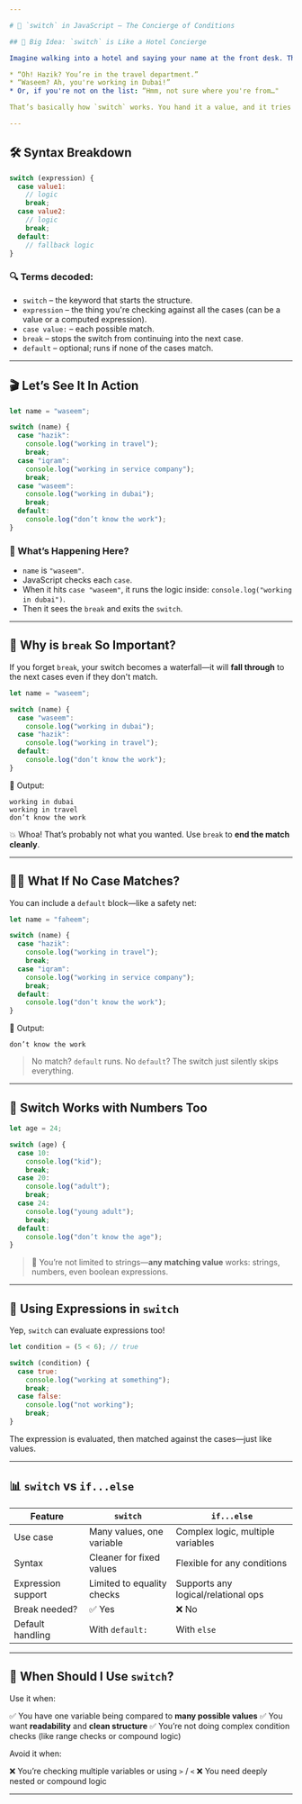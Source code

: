 ```yaml
---

# 🔄 `switch` in JavaScript — The Concierge of Conditions

## 🧠 Big Idea: `switch` is Like a Hotel Concierge

Imagine walking into a hotel and saying your name at the front desk. The concierge looks at their list and says:

* “Oh! Hazik? You’re in the travel department.”
* “Waseem? Ah, you're working in Dubai!”
* Or, if you're not on the list: “Hmm, not sure where you're from…"

That’s basically how `switch` works. You hand it a value, and it tries to match that value against a list of known "cases." If it finds one, it runs the matching logic. If not, it falls back to a **default**.

---
```


## 🛠️ Syntax Breakdown

```js
switch (expression) {
  case value1:
    // logic
    break;
  case value2:
    // logic
    break;
  default:
    // fallback logic
}
```

### 🔍 Terms decoded:

* `switch` – the keyword that starts the structure.
* `expression` – the thing you're checking against all the cases (can be a value or a computed expression).
* `case value:` – each possible match.
* `break` – stops the switch from continuing into the next case.
* `default` – optional; runs if none of the cases match.

---

## 🎬 Let’s See It In Action

```js
let name = "waseem";

switch (name) {
  case "hazik":
    console.log("working in travel");
    break;
  case "iqram":
    console.log("working in service company");
    break;
  case "waseem":
    console.log("working in dubai");
    break;
  default:
    console.log("don’t know the work");
}
```

### 🧠 What’s Happening Here?

* `name` is `"waseem"`.
* JavaScript checks each `case`.
* When it hits `case "waseem"`, it runs the logic inside: `console.log("working in dubai")`.
* Then it sees the `break` and exits the `switch`.

---

## 🛑 Why is `break` So Important?

If you forget `break`, your switch becomes a waterfall—it will **fall through** to the next cases even if they don't match.

```js
let name = "waseem";

switch (name) {
  case "waseem":
    console.log("working in dubai");
  case "hazik":
    console.log("working in travel");
  default:
    console.log("don’t know the work");
}
```

🧠 Output:

```
working in dubai
working in travel
don’t know the work
```

💥 Whoa! That’s probably not what you wanted. Use `break` to **end the match cleanly**.

---

## 🤷‍♂️ What If No Case Matches?

You can include a `default` block—like a safety net:

```js
let name = "faheem";

switch (name) {
  case "hazik":
    console.log("working in travel");
    break;
  case "iqram":
    console.log("working in service company");
    break;
  default:
    console.log("don’t know the work");
}
```

🧠 Output:

```
don’t know the work
```

> No match? `default` runs.
> No `default`? The switch just silently skips everything.

---

## 🔢 Switch Works with Numbers Too

```js
let age = 24;

switch (age) {
  case 10:
    console.log("kid");
    break;
  case 20:
    console.log("adult");
    break;
  case 24:
    console.log("young adult");
    break;
  default:
    console.log("don’t know the age");
}
```

> 🎯 You’re not limited to strings—**any matching value** works: strings, numbers, even boolean expressions.

---

## 🧮 Using Expressions in `switch`

Yep, `switch` can evaluate expressions too!

```js
let condition = (5 < 6); // true

switch (condition) {
  case true:
    console.log("working at something");
    break;
  case false:
    console.log("not working");
    break;
}
```

The expression is evaluated, then matched against the cases—just like values.

---

## 📊 `switch` vs `if...else`

| Feature            | `switch`                   | `if...else`                         |
| ------------------ | -------------------------- | ----------------------------------- |
| Use case           | Many values, one variable  | Complex logic, multiple variables   |
| Syntax             | Cleaner for fixed values   | Flexible for any conditions         |
| Expression support | Limited to equality checks | Supports any logical/relational ops |
| Break needed?      | ✅ Yes                      | ❌ No                                |
| Default handling   | With `default:`            | With `else`                         |

---

## 🧠 When Should I Use `switch`?

Use it when:

✅ You have one variable being compared to **many possible values**
✅ You want **readability** and **clean structure**
✅ You’re not doing complex condition checks (like range checks or compound logic)

Avoid it when:

❌ You’re checking multiple variables or using `>` / `<`
❌ You need deeply nested or compound logic

---

